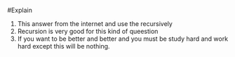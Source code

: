 #Explain
1. This answer from the internet and use the recursively
2. Recursion is very good for this kind of queestion
3. If you want to be better and better and you must be study hard and work hard except this will be nothing.